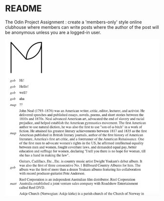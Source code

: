# README

The Odin Project Assignment : create a 'members-only' style online clubhouse where members can write posts where the author of the post will be anonymous unless you are a logged-in user.

![screenshot](public/screenshot.png)
